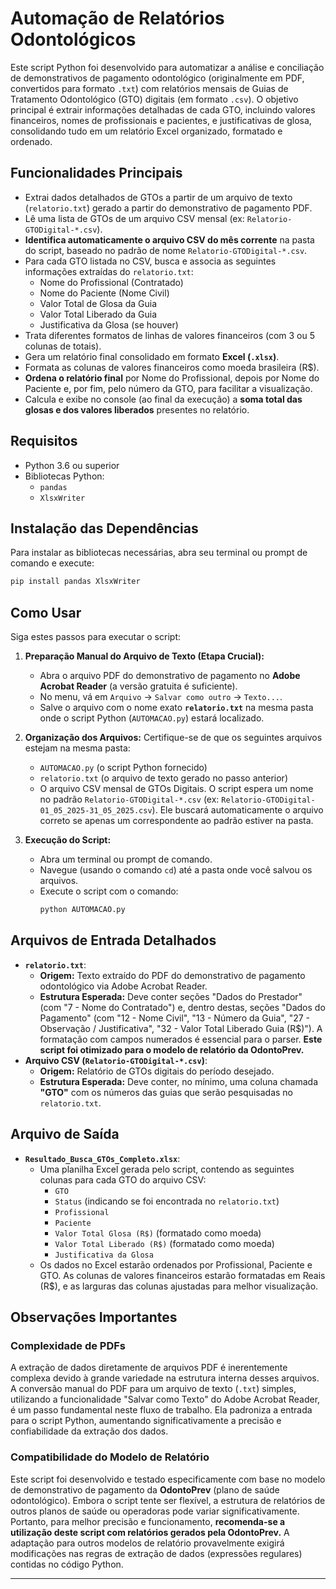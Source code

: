 # Automação de Relatórios Odontológicos

Este script Python foi desenvolvido para automatizar a análise e conciliação de demonstrativos de pagamento odontológico (originalmente em PDF, convertidos para formato `.txt`) com relatórios mensais de Guias de Tratamento Odontológico (GTO) digitais (em formato `.csv`). O objetivo principal é extrair informações detalhadas de cada GTO, incluindo valores financeiros, nomes de profissionais e pacientes, e justificativas de glosa, consolidando tudo em um relatório Excel organizado, formatado e ordenado.

## Funcionalidades Principais

* Extrai dados detalhados de GTOs a partir de um arquivo de texto (`relatorio.txt`) gerado a partir do demonstrativo de pagamento PDF.
* Lê uma lista de GTOs de um arquivo CSV mensal (ex: `Relatorio-GTODigital-*.csv`).
* **Identifica automaticamente o arquivo CSV do mês corrente** na pasta do script, baseado no padrão de nome `Relatorio-GTODigital-*.csv`.
* Para cada GTO listada no CSV, busca e associa as seguintes informações extraídas do `relatorio.txt`:
    * Nome do Profissional (Contratado)
    * Nome do Paciente (Nome Civil)
    * Valor Total de Glosa da Guia
    * Valor Total Liberado da Guia
    * Justificativa da Glosa (se houver)
* Trata diferentes formatos de linhas de valores financeiros (com 3 ou 5 colunas de totais).
* Gera um relatório final consolidado em formato **Excel (`.xlsx`)**.
* Formata as colunas de valores financeiros como moeda brasileira (R$).
* **Ordena o relatório final** por Nome do Profissional, depois por Nome do Paciente e, por fim, pelo número da GTO, para facilitar a visualização.
* Calcula e exibe no console (ao final da execução) a **soma total das glosas e dos valores liberados** presentes no relatório.

## Requisitos

* Python 3.6 ou superior
* Bibliotecas Python:
    * `pandas`
    * `XlsxWriter`

## Instalação das Dependências

Para instalar as bibliotecas necessárias, abra seu terminal ou prompt de comando e execute:

```bash
pip install pandas XlsxWriter
```

## Como Usar

Siga estes passos para executar o script:

1.  **Preparação Manual do Arquivo de Texto (Etapa Crucial):**
    * Abra o arquivo PDF do demonstrativo de pagamento no **Adobe Acrobat Reader** (a versão gratuita é suficiente).
    * No menu, vá em `Arquivo` -> `Salvar como outro` -> `Texto...`.
    * Salve o arquivo com o nome exato **`relatorio.txt`** na mesma pasta onde o script Python (`AUTOMACAO.py`) estará localizado.

2.  **Organização dos Arquivos:**
    Certifique-se de que os seguintes arquivos estejam na mesma pasta:
    * `AUTOMACAO.py` (o script Python fornecido)
    * `relatorio.txt` (o arquivo de texto gerado no passo anterior)
    * O arquivo CSV mensal de GTOs Digitais. O script espera um nome no padrão `Relatorio-GTODigital-*.csv` (ex: `Relatorio-GTODigital-01_05_2025-31_05_2025.csv`). Ele buscará automaticamente o arquivo correto se apenas um correspondente ao padrão estiver na pasta.

3.  **Execução do Script:**
    * Abra um terminal ou prompt de comando.
    * Navegue (usando o comando `cd`) até a pasta onde você salvou os arquivos.
    * Execute o script com o comando:
        ```bash
        python AUTOMACAO.py
        ```

## Arquivos de Entrada Detalhados

* **`relatorio.txt`**:
    * **Origem:** Texto extraído do PDF do demonstrativo de pagamento odontológico via Adobe Acrobat Reader.
    * **Estrutura Esperada:** Deve conter seções "Dados do Prestador" (com "7 - Nome do Contratado") e, dentro destas, seções "Dados do Pagamento" (com "12 - Nome Civil", "13 - Número da Guia", "27 - Observação / Justificativa", "32 - Valor Total Liberado Guia (R$)"). A formatação com campos numerados é essencial para o parser. **Este script foi otimizado para o modelo de relatório da OdontoPrev.**
* **Arquivo CSV (`Relatorio-GTODigital-*.csv`)**:
    * **Origem:** Relatório de GTOs digitais do período desejado.
    * **Estrutura Esperada:** Deve conter, no mínimo, uma coluna chamada **"GTO"** com os números das guias que serão pesquisadas no `relatorio.txt`.

## Arquivo de Saída

* **`Resultado_Busca_GTOs_Completo.xlsx`**:
    * Uma planilha Excel gerada pelo script, contendo as seguintes colunas para cada GTO do arquivo CSV:
        * `GTO`
        * `Status` (indicando se foi encontrada no `relatorio.txt`)
        * `Profissional`
        * `Paciente`
        * `Valor Total Glosa (R$)` (formatado como moeda)
        * `Valor Total Liberado (R$)` (formatado como moeda)
        * `Justificativa da Glosa`
    * Os dados no Excel estarão ordenados por Profissional, Paciente e GTO. As colunas de valores financeiros estarão formatadas em Reais (R$), e as larguras das colunas ajustadas para melhor visualização.

## Observações Importantes

### Complexidade de PDFs
A extração de dados diretamente de arquivos PDF é inerentemente complexa devido à grande variedade na estrutura interna desses arquivos. A conversão manual do PDF para um arquivo de texto (`.txt`) simples, utilizando a funcionalidade "Salvar como Texto" do Adobe Acrobat Reader, é um passo fundamental neste fluxo de trabalho. Ela padroniza a entrada para o script Python, aumentando significativamente a precisão e confiabilidade da extração dos dados.

### Compatibilidade do Modelo de Relatório
Este script foi desenvolvido e testado especificamente com base no modelo de demonstrativo de pagamento da **OdontoPrev** (plano de saúde odontológico). Embora o script tente ser flexível, a estrutura de relatórios de outros planos de saúde ou operadoras pode variar significativamente. Portanto, para melhor precisão e funcionamento, **recomenda-se a utilização deste script com relatórios gerados pela OdontoPrev.** A adaptação para outros modelos de relatório provavelmente exigirá modificações nas regras de extração de dados (expressões regulares) contidas no código Python.

---
